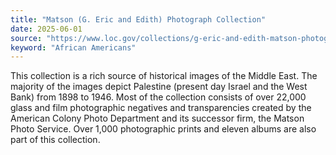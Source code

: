 ```yaml
---
title: "Matson (G. Eric and Edith) Photograph Collection"
date: 2025-06-01
source: "https://www.loc.gov/collections/g-eric-and-edith-matson-photographs/about-this-collection/"
keyword: "African Americans"
---
```


This collection is a rich source of historical images of the Middle East. The majority of the images depict Palestine (present day Israel and the West Bank) from 1898 to 1946. Most of the collection consists of over 22,000 glass and film photographic negatives and transparencies created by the American Colony Photo Department and its successor firm, the Matson Photo Service. Over 1,000 photographic prints and eleven albums are also part of this collection.